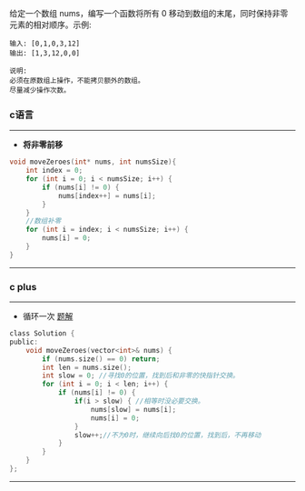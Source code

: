 给定一个数组 nums，编写一个函数将所有 0 移动到数组的末尾，同时保持非零元素的相对顺序。示例:
```
输入: [0,1,0,3,12]
输出: [1,3,12,0,0]

说明:
必须在原数组上操作，不能拷贝额外的数组。
尽量减少操作次数。
```

### c语言
***

* **将非零前移**
```c
void moveZeroes(int* nums, int numsSize){
    int index = 0;
    for (int i = 0; i < numsSize; i++) {
        if (nums[i] != 0) {
            nums[index++] = nums[i];
        }
    }
    //数组补零
    for (int i = index; i < numsSize; i++) {
        nums[i] = 0;
    }
}


```
***
### c plus
***
*  循环一次
[题解](https://leetcode-cn.com/problems/move-zeroes/solution/dong-hua-yan-shi-283yi-dong-ling-by-wang_ni_ma/)
```c
class Solution {
public:
    void moveZeroes(vector<int>& nums) {   
        if (nums.size() == 0) return;
        int len = nums.size();
        int slow = 0; //寻找0的位置，找到后和非零的快指针交换。
        for (int i = 0; i < len; i++) {
            if (nums[i] != 0) {
                if(i > slow) { //相等时没必要交换。
                    nums[slow] = nums[i];
                    nums[i] = 0;
                }
                slow++;//不为0时，继续向后找0的位置，找到后，不再移动
            }
        }    
    }
};

```

***